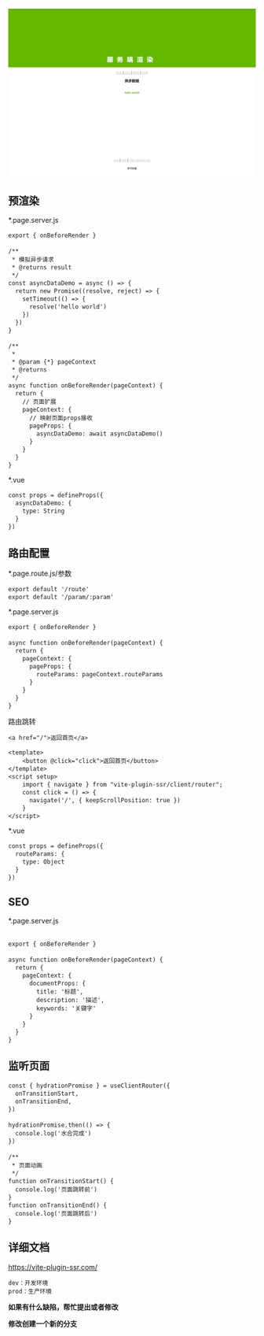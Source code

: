 
![图片](./public/demo.png)

## 预渲染
*.page.server.js

```
export { onBeforeRender }

/**
 * 模拟异步请求
 * @returns result
 */
const asyncDataDemo = async () => {
  return new Promise((resolve, reject) => {
    setTimeout(() => {
      resolve('hello world')
    })
  })
}

/**
 * 
 * @param {*} pageContext 
 * @returns 
 */
async function onBeforeRender(pageContext) {
  return {
    // 页面扩展
    pageContext: {
      // 映射页面props接收
      pageProps: {
        asyncDataDemo: await asyncDataDemo()
      }
    }
  }
}

```
*.vue

```
const props = defineProps({
  asyncDataDemo: {
    type: String
  }
})
```

## 路由配置
*.page.route.js/参数

```
export default '/route'
export default '/param/:param'
```

*.page.server.js
```
export { onBeforeRender }

async function onBeforeRender(pageContext) {
  return {
    pageContext: {
      pageProps: {
        routeParams: pageContext.routeParams
      }
    }
  }
}
```

路由跳转

```
<a href="/">返回首页</a>
```

```
<template>
	<button @click="click">返回首页</button>
</template>
<script setup>
	import { navigate } from "vite-plugin-ssr/client/router";
	const click = () => {
	  navigate('/', { keepScrollPosition: true })
	}
</script>
```


*.vue

```
const props = defineProps({
  routeParams: {
    type: Object
  }
})
```

## SEO

*.page.server.js
```

export { onBeforeRender }

async function onBeforeRender(pageContext) {
  return {
    pageContext: {
      documentProps: {
        title: '标题',
        description: '描述',
        keywords: '关键字'
      }
    }
  }
}
```

## 监听页面

```
const { hydrationPromise } = useClientRouter({
  onTransitionStart,
  onTransitionEnd,
})

hydrationPromise.then(() => {
  console.log('水合完成')
})

/**
 * 页面动画
 */
function onTransitionStart() {
  console.log('页面跳转前')
}
function onTransitionEnd() {
  console.log('页面跳转后')
}

```

## 详细文档
https://vite-plugin-ssr.com/


```
dev：开发环境
prod：生产环境
```


****如果有什么缺陷，帮忙提出或者修改****

****修改创建一个新的分支****